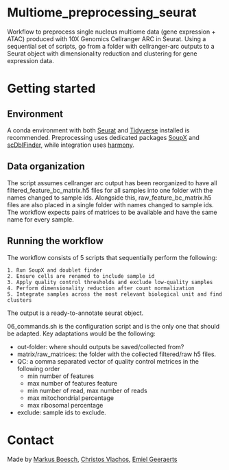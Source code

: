 # Multiome_preprocessing_seurat

Workflow to preprocess single nucleus multiome data (gene expression + ATAC) produced with 10X Genomics Cellranger ARC in Seurat. Using a sequential set of scripts, go from a folder with cellranger-arc outputs to a Seurat object with dimensionality reduction and clustering for gene expression data.


# Getting started

## Environment

A conda environment with both [Seurat](https://satijalab.org/seurat/) and [Tidyverse](https://www.tidyverse.org/) installed is recommended. Preprocessing uses dedicated packages [SoupX](https://github.com/constantAmateur/SoupX) and [scDblFinder](https://bioconductor.org/packages/release/bioc/html/scDblFinder.html), while integration uses [harmony](https://github.com/immunogenomics/harmony).

## Data organization

The script assumes cellranger arc output has been reorganized to have all filtered_feature_bc_matrix.h5 files for all samples into one folder with the names changed to sample ids. Alongside this, raw_feature_bc_matrix.h5 files are also placed in a single folder with names changed to sample ids. The workflow expects pairs of matrices to be available and have the same name for every sample.

## Running the workflow

The workflow consists of 5 scripts that sequentially perform the following:

    1. Run SoupX and doublet finder
    2. Ensure cells are renamed to include sample id
    3. Apply quality control thresholds and exclude low-quality samples
    4. Perform dimensionality reduction after count normalization
    5. Integrate samples across the most relevant biological unit and find clusters

The output is a ready-to-annotate seurat object.

06_commands.sh is the configuration script and is the only one that should be adapted. Key adaptations would be the following:

* out-folder: where should outputs be saved/collected from?
* matrix/raw_matrices: the folder with the collected filtered/raw h5 files.
* QC: a comma separated vector of quality control metrices in the following order
    * min number of features
    * max number of features feature
    * min number of read, max number of reads
    * max mitochondrial percentage
    * max ribosomal percentage
* exclude: sample ids to exclude.

# Contact

Made by [Markus Boesch](markus.boesch@kuleuven.be), [Christos Vlachos](christos.vlachos.2@gmail.com), [Emiel Geeraerts](emiel.geeraerts@kuleuven.be)
